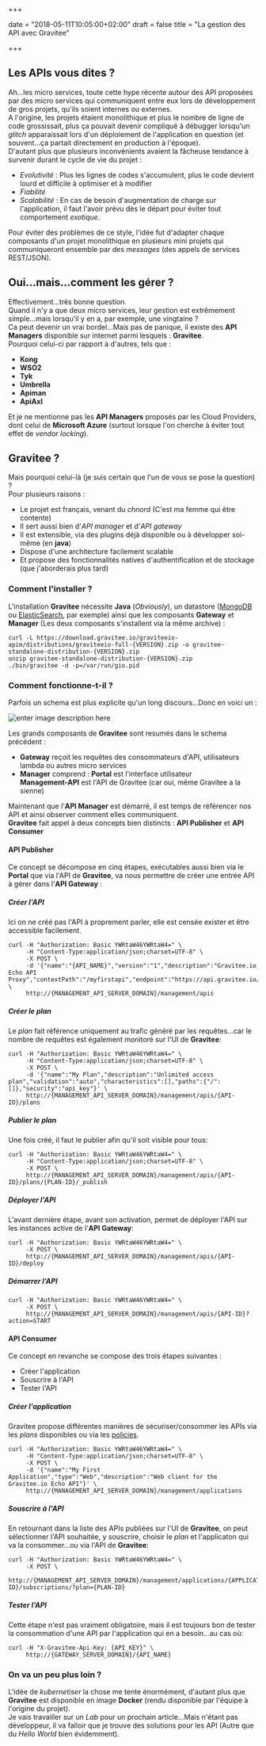 
+++

date = "2018-05-11T10:05:00+02:00"
draft = false
title = "La gestion des API avec Gravitee"

+++

## Les APIs vous dites ?
Ah...les micro services, toute cette hype récente autour des API proposées par des micro services qui communiquent entre eux lors de développement de gros projets, qu'ils soient internes ou externes.  
A l'origine, les projets étaient monolithique et plus le nombre de ligne de code grossissait, plus ça pouvait devenir compliqué à débugger lorsqu'un *glitch* apparaissait lors d'un déploiement de l'application en question (et souvent...ça partait directement en production à l'époque).  
D'autant plus que plusieurs inconvénients avaient la fâcheuse tendance à survenir durant le cycle de vie du projet :

- *Evolutivité* : Plus les lignes de codes s'accumulent, plus le code devient lourd et difficile à optimiser et à modifier
- *Fiabilité*
- *Scalabilité* : En cas de besoin d'augmentation de charge sur l'application, il faut l'avoir prévu dès le départ pour éviter tout comportement *exotique*.

Pour éviter des problèmes de ce style, l'idée fut d'adapter chaque composants d'un projet monolithique en plusieurs mini projets qui communiqueront ensemble par des *messages* (des appels de services REST/JSON).

## Oui...mais...comment les gérer ?
Effectivement...très bonne question.  
Quand il n'y a que deux micro services, leur gestion est extrêmement simple...mais lorsqu'il y en a, par exemple, une vingtaine ?  
Ca peut devenir un vrai bordel...Mais pas de panique, il existe des **API Managers** disponible sur internet parmi lesquels : **Gravitee**.  
Pourquoi celui-ci par rapport à d'autres, tels que :  

- **Kong**
- **WSO2**
- **Tyk**
- **Umbrella**
- **Apiman**
- **ApiAxl**

Et je ne mentionne pas les **API Managers** proposés par les Cloud Providers, dont celui de **Microsoft Azure** (surtout lorsque l'on cherche à éviter tout effet de *vendor locking*).

## Gravitee ?
Mais pourquoi celui-là (je suis certain que l'un de vous se pose la question) ?  
Pour plusieurs raisons : 

- Le projet est français, venant du *chnord* (C'est ma femme qui être contente)
- Il sert aussi bien d'*API manager* et d'*API gateway*
- Il est extensible, via des plugins déjà disponible ou à développer soi-même (en **java**)
- Dispose d'une architecture facilement scalable
- Et propose des fonctionnalités natives d'authentification et de stockage (que j'aborderais plus tard)

### Comment l'installer ?
L'installation **Gravitee** nécessite **Java** (*Obviously*), un datastore ([MongoDB](https://www.mongodb.org/downloads#production) ou [ElasticSearch](https://www.elastic.co/downloads/elasticsearch), par exemple) ainsi que les composants **Gateway** et **Manager** (Les deux composants s'installent via la même archive) : 

```
curl -L https://download.gravitee.io/graviteeio-apim/distributions/graviteeio-full-{VERSION}.zip -o gravitee-standalone-distribution-{VERSION}.zip
unzip gravitee-standalone-distribution-{VERSION}.zip
./bin/gravitee -d -p=/var/run/gio.pid
```

### Comment fonctionne-t-il ?
Parfois un schema est plus explicite qu'un long discours...Donc en voici un : 

![enter image description here](https://docs.gravitee.io/images/architecture/graviteeio-global-architecture.png)

Les grands composants de **Gravitee** sont resumés dans le schema précédent :

- **Gateway** reçoit les requêtes des consommateurs d'API, utilisateurs lambda ou autres micro services
- **Manager** comprend :
**Portal** est l'interface utilisateur  
**Management-API** est l'API de Gravitee (car oui, même Gravitee a la sienne)

Maintenant que l'**API Manager** est démarré, il est temps de référencer nos API et ainsi observer comment elles communiquent.  
**Gravitee** fait appel à deux concepts bien distincts : **API Publisher** et **API Consumer**

#### API Publisher
Ce concept se décompose en cinq étapes, exécutables aussi bien via le **Portal** que via l'API de **Gravitee**, va nous permettre de créer une entrée API à gérer dans l'**API Gateway** : 

##### Créer l'API
Ici on ne créé pas l'API à proprement parler, elle est censée exister et être accessible facilement.  

```
curl -H "Authorization: Basic YWRtaW46YWRtaW4=" \
     -H "Content-Type:application/json;charset=UTF-8" \
     -X POST \
     -d '{"name":"{API_NAME}","version":"1","description":"Gravitee.io Echo API Proxy","contextPath":"/myfirstapi","endpoint":"https://api.gravitee.io/echo"}' \
     http://{MANAGEMENT_API_SERVER_DOMAIN}/management/apis
```

##### Créer le *plan*  
Le *plan* fait référence uniquement au trafic généré par les requêtes...car le nombre de requêtes est également monitoré sur l'UI de **Gravitee**:  
```
curl -H "Authorization: Basic YWRtaW46YWRtaW4=" \
     -H "Content-Type:application/json;charset=UTF-8" \
     -X POST \
     -d '{"name":"My Plan","description":"Unlimited access plan","validation":"auto","characteristics":[],"paths":{"/":[]},"security":"api_key"}' \
     http://{MANAGEMENT_API_SERVER_DOMAIN}/management/apis/{API-ID}/plans
```

##### Publier le *plan*
Une fois créé, il faut le publier afin qu'il soit visible pour tous:  
```
curl -H "Authorization: Basic YWRtaW46YWRtaW4=" \
     -H "Content-Type:application/json;charset=UTF-8" \
     -X POST \
     http://{MANAGEMENT_API_SERVER_DOMAIN}/management/apis/{API-ID}/plans/{PLAN-ID}/_publish
```

##### Déployer l'API
L'avant dernière étape, avant son activation, permet de déployer l'API sur les instances active de l'**API Gateway**:  
```
curl -H "Authorization: Basic YWRtaW46YWRtaW4=" \
     -X POST \
     http://{MANAGEMENT_API_SERVER_DOMAIN}/management/apis/{API-ID}/deploy
```

##### Démarrer l'API
```
curl -H "Authorization: Basic YWRtaW46YWRtaW4=" \
     -X POST \
     http://{MANAGEMENT_API_SERVER_DOMAIN}/management/apis/{API-ID}?action=START
```

#### API Consumer
Ce concept en revanche se compose des trois étapes suivantes :  
- Créer l'application 
- Souscrire à l'API
- Tester l'API

##### Créer l'application
Gravitee propose différentes manières de sécuriser/consommer les APIs via les *plans* disponibles ou via les [policies](https://docs.gravitee.io/apim_policies_apikey.html).  
```
curl -H "Authorization: Basic YWRtaW46YWRtaW4=" \
     -H "Content-Type:application/json;charset=UTF-8" \
     -X POST \
     -d '{"name":"My First Application","type":"Web","description":"Web client for the Gravitee.io Echo API"}' \
     http://{MANAGEMENT_API_SERVER_DOMAIN}/management/applications
```

##### Souscrire à l'API
En retournant dans la liste des APIs publiées sur l'UI de **Gravitee**, on peut sélectionner l'API souhaitée, y souscrire, choisir le *plan* et l'applicaton qui va la consommer...ou via l'API de **Gravitee**:  
```
curl -H "Authorization: Basic YWRtaW46YWRtaW4=" \
     -X POST \
     http://{MANAGEMENT_API_SERVER_DOMAIN}/management/applications/{APPLICATION-ID}/subscriptions/?plan={PLAN-ID}
```

##### Tester l'API
Cette étape n'est pas vraiment obligatoire, mais il est toujours bon de tester la consommation d'une API par l'application qui en a besoin...au cas où:  
```
curl -H "X-Gravitee-Api-Key: {API_KEY}" \
     http://{GATEWAY_SERVER_DOMAIN}/{API_NAME}
```

### On va un peu plus loin ?
L'idée de *kubernetiser* la chose me tente énormément, d'autant plus que **Gravitee** est disponible en image **Docker** (rendu disponible par l'équipe à l'origine du projet).  
Je vais travailler sur un *Lab* pour un prochain article...Mais n'étant pas développeur, il va falloir que je trouve des solutions pour les API (Autre que du *Hello World* bien évidemment).